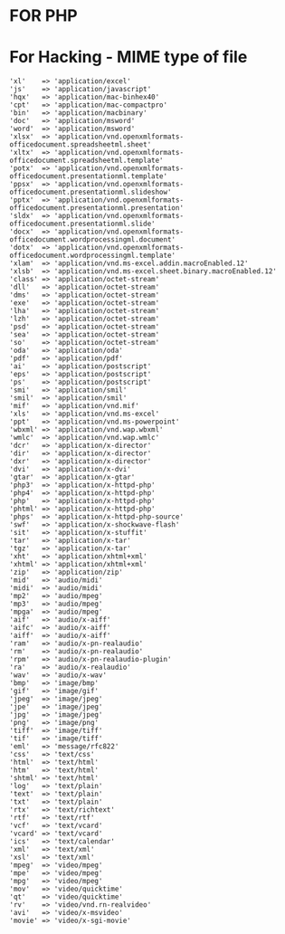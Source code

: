 # FOR PHP 


# For Hacking - MIME type of file
    'xl'    => 'application/excel'
    'js'    => 'application/javascript'
    'hqx'   => 'application/mac-binhex40'
    'cpt'   => 'application/mac-compactpro'
    'bin'   => 'application/macbinary'
    'doc'   => 'application/msword'
    'word'  => 'application/msword'
    'xlsx'  => 'application/vnd.openxmlformats-officedocument.spreadsheetml.sheet'
    'xltx'  => 'application/vnd.openxmlformats-officedocument.spreadsheetml.template'
    'potx'  => 'application/vnd.openxmlformats-officedocument.presentationml.template'
    'ppsx'  => 'application/vnd.openxmlformats-officedocument.presentationml.slideshow'
    'pptx'  => 'application/vnd.openxmlformats-officedocument.presentationml.presentation'
    'sldx'  => 'application/vnd.openxmlformats-officedocument.presentationml.slide'
    'docx'  => 'application/vnd.openxmlformats-officedocument.wordprocessingml.document'
    'dotx'  => 'application/vnd.openxmlformats-officedocument.wordprocessingml.template'
    'xlam'  => 'application/vnd.ms-excel.addin.macroEnabled.12'
    'xlsb'  => 'application/vnd.ms-excel.sheet.binary.macroEnabled.12'
    'class' => 'application/octet-stream'
    'dll'   => 'application/octet-stream'
    'dms'   => 'application/octet-stream'
    'exe'   => 'application/octet-stream'
    'lha'   => 'application/octet-stream'
    'lzh'   => 'application/octet-stream'
    'psd'   => 'application/octet-stream'
    'sea'   => 'application/octet-stream'
    'so'    => 'application/octet-stream'
    'oda'   => 'application/oda'
    'pdf'   => 'application/pdf'
    'ai'    => 'application/postscript'
    'eps'   => 'application/postscript'
    'ps'    => 'application/postscript'
    'smi'   => 'application/smil'
    'smil'  => 'application/smil'
    'mif'   => 'application/vnd.mif'
    'xls'   => 'application/vnd.ms-excel'
    'ppt'   => 'application/vnd.ms-powerpoint'
    'wbxml' => 'application/vnd.wap.wbxml'
    'wmlc'  => 'application/vnd.wap.wmlc'
    'dcr'   => 'application/x-director'
    'dir'   => 'application/x-director'
    'dxr'   => 'application/x-director'
    'dvi'   => 'application/x-dvi'
    'gtar'  => 'application/x-gtar'
    'php3'  => 'application/x-httpd-php'
    'php4'  => 'application/x-httpd-php'
    'php'   => 'application/x-httpd-php'
    'phtml' => 'application/x-httpd-php'
    'phps'  => 'application/x-httpd-php-source'
    'swf'   => 'application/x-shockwave-flash'
    'sit'   => 'application/x-stuffit'
    'tar'   => 'application/x-tar'
    'tgz'   => 'application/x-tar'
    'xht'   => 'application/xhtml+xml'
    'xhtml' => 'application/xhtml+xml'
    'zip'   => 'application/zip'
    'mid'   => 'audio/midi'
    'midi'  => 'audio/midi'
    'mp2'   => 'audio/mpeg'
    'mp3'   => 'audio/mpeg'
    'mpga'  => 'audio/mpeg'
    'aif'   => 'audio/x-aiff'
    'aifc'  => 'audio/x-aiff'
    'aiff'  => 'audio/x-aiff'
    'ram'   => 'audio/x-pn-realaudio'
    'rm'    => 'audio/x-pn-realaudio'
    'rpm'   => 'audio/x-pn-realaudio-plugin'
    'ra'    => 'audio/x-realaudio'
    'wav'   => 'audio/x-wav'
    'bmp'   => 'image/bmp'
    'gif'   => 'image/gif'
    'jpeg'  => 'image/jpeg'
    'jpe'   => 'image/jpeg'
    'jpg'   => 'image/jpeg'
    'png'   => 'image/png'
    'tiff'  => 'image/tiff'
    'tif'   => 'image/tiff'
    'eml'   => 'message/rfc822'
    'css'   => 'text/css'
    'html'  => 'text/html'
    'htm'   => 'text/html'
    'shtml' => 'text/html'
    'log'   => 'text/plain'
    'text'  => 'text/plain'
    'txt'   => 'text/plain'
    'rtx'   => 'text/richtext'
    'rtf'   => 'text/rtf'
    'vcf'   => 'text/vcard'
    'vcard' => 'text/vcard'
    'ics'   => 'text/calendar'
    'xml'   => 'text/xml'
    'xsl'   => 'text/xml'
    'mpeg'  => 'video/mpeg'
    'mpe'   => 'video/mpeg'
    'mpg'   => 'video/mpeg'
    'mov'   => 'video/quicktime'
    'qt'    => 'video/quicktime'
    'rv'    => 'video/vnd.rn-realvideo'
    'avi'   => 'video/x-msvideo'
    'movie' => 'video/x-sgi-movie'
